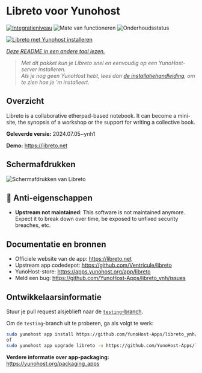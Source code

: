 <!--
NB: Deze README is automatisch gegenereerd door <https://github.com/YunoHost/apps/tree/master/tools/readme_generator>
Hij mag NIET handmatig aangepast worden.
-->

# Libreto voor Yunohost

[![Integratieniveau](https://apps.yunohost.org/badge/integration/libreto)](https://ci-apps.yunohost.org/ci/apps/libreto/)
![Mate van functioneren](https://apps.yunohost.org/badge/state/libreto)
![Onderhoudsstatus](https://apps.yunohost.org/badge/maintained/libreto)

[![Libreto met Yunohost installeren](https://install-app.yunohost.org/install-with-yunohost.svg)](https://install-app.yunohost.org/?app=libreto)

*[Deze README in een andere taal lezen.](./ALL_README.md)*

> *Met dit pakket kun je Libreto snel en eenvoudig op een YunoHost-server installeren.*  
> *Als je nog geen YunoHost hebt, lees dan [de installatiehandleiding](https://yunohost.org/install), om te zien hoe je 'm installeert.*

## Overzicht

Libreto is a collaborative etherpad-based notebook. It can become a mini-site, the synopsis of a workshop or the support for writing a collective book.


**Geleverde versie:** 2024.07.05~ynh1

**Demo:** <https://libreto.net>

## Schermafdrukken

![Schermafdrukken van Libreto](./doc/screenshots/menu.png)

## :red_circle: Anti-eigenschappen

- **Upstream not maintained**: This software is not maintained anymore. Expect it to break down over time, be exposed to unfixed security breaches, etc.

## Documentatie en bronnen

- Officiele website van de app: <https://libreto.net>
- Upstream app codedepot: <https://github.com/Ventricule/libreto>
- YunoHost-store: <https://apps.yunohost.org/app/libreto>
- Meld een bug: <https://github.com/YunoHost-Apps/libreto_ynh/issues>

## Ontwikkelaarsinformatie

Stuur je pull request alsjeblieft naar de [`testing`-branch](https://github.com/YunoHost-Apps/libreto_ynh/tree/testing).

Om de `testing`-branch uit te proberen, ga als volgt te werk:

```bash
sudo yunohost app install https://github.com/YunoHost-Apps/libreto_ynh/tree/testing --debug
of
sudo yunohost app upgrade libreto -u https://github.com/YunoHost-Apps/libreto_ynh/tree/testing --debug
```

**Verdere informatie over app-packaging:** <https://yunohost.org/packaging_apps>
